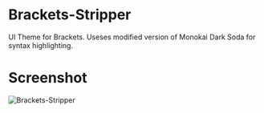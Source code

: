 # Brackets-Stripper
UI Theme for Brackets. Useses modified version of Monokai Dark Soda for syntax highlighting.

Screenshot
===============
![Brackets-Stripper](http://s12.postimg.org/tpovj7j1p/stripper_ui.png)
